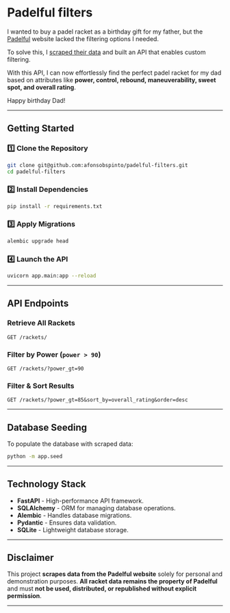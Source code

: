 # Padelful filters

I wanted to buy a padel racket as a birthday gift for my father, but the [Padelful](https://www.padelful.com/en/rackets) website lacked the filtering options I needed. 

To solve this, I [scraped their data](https://github.com/afonsobspinto/padelful-filters/blob/main/rackets.json) and built an API that enables custom filtering. 

With this API, I can now effortlessly find the perfect padel racket for my dad based on attributes like **power, control, rebound, maneuverability, sweet spot, and overall rating**. 

Happy birthday Dad!

---

## Getting Started

### 1️⃣ Clone the Repository
```sh
git clone git@github.com:afonsobspinto/padelful-filters.git
cd padelful-filters
```

### 2️⃣ Install Dependencies
```sh
pip install -r requirements.txt
```

### 3️⃣ Apply Migrations
```sh
alembic upgrade head
```

### 4️⃣ Launch the API
```sh
uvicorn app.main:app --reload
```
---

## API Endpoints

### Retrieve All Rackets
```http
GET /rackets/
```

### Filter by Power (`power > 90`)
```http
GET /rackets/?power_gt=90
```

### Filter & Sort Results
```http
GET /rackets/?power_gt=85&sort_by=overall_rating&order=desc
```

---

## Database Seeding
To populate the database with scraped data:
```sh
python -m app.seed
```

---

## Technology Stack

- **FastAPI** - High-performance API framework.
- **SQLAlchemy** - ORM for managing database operations.
- **Alembic** - Handles database migrations.
- **Pydantic** - Ensures data validation.
- **SQLite** - Lightweight database storage.

---

## Disclaimer

This project **scrapes data from the Padelful website** solely for personal and demonstration purposes. **All racket data remains the property of Padelful** and must **not be used, distributed, or republished without explicit permission**.

---
